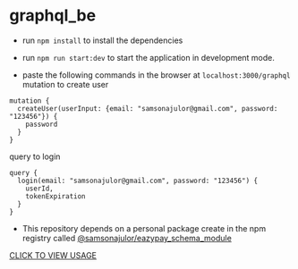 # graphql_be

- run `npm install` to install the dependencies
- run `npm run start:dev` to start the application in development mode.

- paste the following commands in the browser at `localhost:3000/graphql`
mutation to create user
```
mutation {
  createUser(userInput: {email: "samsonajulor@gmail.com", password: "123456"}) {
    password
  }
}
```
query to login
```
query {
  login(email: "samsonajulor@gmail.com", password: "123456") {
    userId,
    tokenExpiration
  }
}
```

- This repository depends on a personal package create in the npm registry called [@samsonajulor/eazypay_schema_module](https://www.npmjs.com/package/@samsonajulor/eazypay_schema_module?activeTab=readme)

[CLICK TO VIEW USAGE](https://www.npmjs.com/package/@samsonajulor/eazypay_schema_module?activeTab=readme)